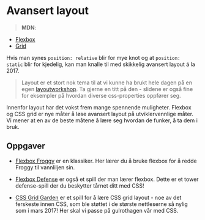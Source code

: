 # Avansert layout

> **MDN**:
* [Flexbox](https://developer.mozilla.org/en-US/docs/Web/CSS/CSS_Flexible_Box_Layout)
* [Grid](https://developer.mozilla.org/en-US/docs/Web/CSS/CSS_Grid_Layout)

Hvis man synes `position: relative` blir for mye knot og at `position: static` blir for kjedelig, kan man knalle til med skikkelig avansert layout á la 2017.

> Layout er et stort nok tema til at vi kunne ha brukt hele dagen på en egen [layoutworkshop](https://github.com/kentandersen/layout-workshop). Ta gjerne en titt på den - slidene er også fine for eksempler på hvordan diverse css-properties oppfører seg.

Innenfor layout har det vokst frem mange spennende muligheter. Flexbox og CSS grid er nye måter å løse avansert layout på utviklervennlige måter. Vi mener at en av de beste måtene å lære seg hvordan de funker, å ta dem i bruk.

## Oppgaver
* [Flexbox Froggy](http://flexboxfroggy.com/) er en klassiker. Her lærer du å bruke flexbox for å redde Froggy til vannliljen sin.

* [Flexbox Defense](http://www.flexboxdefense.com/) er også et spill der man lærer flexbox. Dette er et tower defense-spill der du beskytter tårnet ditt med CSS!

* [CSS Grid Garden](http://cssgridgarden.com/) er et spill for å lære CSS grid layout - noe av det ferskeste innen CSS, som ble støttet i de største nettleserne så nylig som i mars 2017! Her skal vi passe på gulrothagen vår med CSS.
